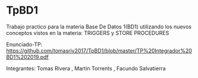 # TpBD1

Trabajo practico para la materia Base De Datos 1(BD1) utilizando los nuevos conceptos vistos en la materia:  TRIGGERS y STORE PROCEDURES

Enunciado-TP: https://github.com/tomasriv2017/TpBD1/blob/master/TP%20Integrador%20BD1%202019.pdf

Integrantes: Tomas Rivera , Martin Torrents , Facundo Salvatierra
